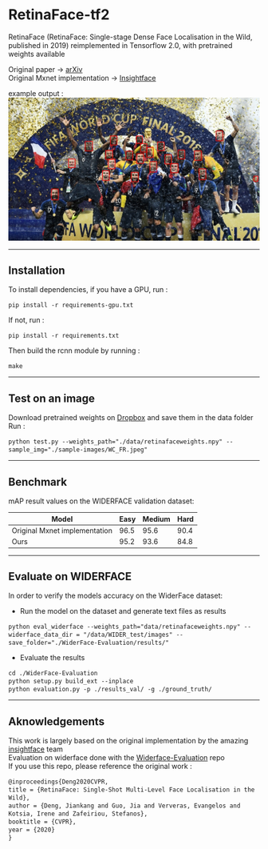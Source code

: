 # RetinaFace-tf2
RetinaFace (RetinaFace: Single-stage Dense Face Localisation in the Wild, published in 2019) reimplemented in Tensorflow 2.0, with pretrained weights available

Original paper -> [arXiv](https://arxiv.org/pdf/1905.00641.pdf)  
Original Mxnet implementation -> [Insightface](https://github.com/deepinsight/insightface/tree/master/RetinaFace)

example output : 
![testing on a random internet selfie](retinaface_tf2_output.jpg)
*****
## Installation
To install dependencies, if you have a GPU, run : 
```
pip install -r requirements-gpu.txt
```
If not, run : 
```
pip install -r requirements.txt
```
Then build the rcnn module by running : 
```
make
```
*****
## Test on an image
Download pretrained weights on [Dropbox](https://www.dropbox.com/s/g4f2lap9cyrdfw5/retinafaceweights.npy?dl=0) and save them in the data folder  
Run  :
```angular2
python test.py --weights_path="./data/retinafaceweights.npy" --sample_img="./sample-images/WC_FR.jpeg"
```
*****
## Benchmark   
mAP result values on the WIDERFACE validation dataset:  

| Model  | Easy  | Medium  | Hard  |
|---|---|---|---|
|Original Mxnet implementation   | 96.5  | 95.6 | 90.4 |
| Ours | 95.2  | 93.6  | 84.8  |
*****
## Evaluate on WIDERFACE
In order to verify the models accuracy on the WiderFace dataset:
* Run the model on the dataset and generate text files as results
```angular2
python eval_widerface --weights_path="data/retinafaceweights.npy" --widerface_data_dir = "/data/WIDER_test/images" --save_folder="./WiderFace-Evaluation/results/"
```
* Evaluate the results
```angular2
cd ./WiderFace-Evaluation
python setup.py build_ext --inplace
python evaluation.py -p ./results_val/ -g ./ground_truth/
```
*****
## Aknowledgements
This work is largely based on the original implementation by the amazing [insightface](https://github.com/deepinsight/insightface) team  
Evaluation on widerface done with the [Widerface-Evaluation](https://github.com/wondervictor/WiderFace-Evaluation) repo  
If you use this repo, please reference the original work :

```  
@inproceedings{Deng2020CVPR,
title = {RetinaFace: Single-Shot Multi-Level Face Localisation in the Wild},
author = {Deng, Jiankang and Guo, Jia and Ververas, Evangelos and Kotsia, Irene and Zafeiriou, Stefanos},
booktitle = {CVPR},
year = {2020}
}
```